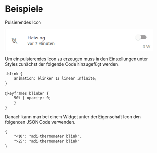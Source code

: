 # Beispiele

Pulsierendes Icon

![](../.gitbook/assets/examples_blink.gif)

Um ein pulsierendes Icon zu erzeugen muss in den Einstellungen unter Styles zunächst der folgende Code hinzugefügt werden.

```text
.blink {
    animation: blinker 1s linear infinite;
}

@keyframes blinker {
    50% { opacity: 0;
    }
}
```

Danach kann man bei einem Widget unter der Eigenschaft Icon den folgenden JSON Code verwenden.

```text
{
    "<10": "mdi-thermometer blink",
    ">25": "mdi-thermometer blink"
}
```


